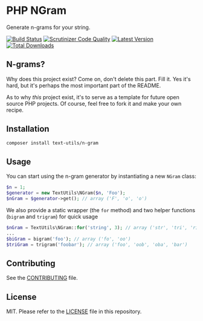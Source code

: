 # PHP NGram

Generate n-grams for your string.

[![Build Status](https://img.shields.io/travis/DevinBeeuwkes/ngram/master.svg?style=flat-square)](https://travis-ci.org/DevinBeeuwkes/ngram)
[![Scrutinizer Code Quality](https://scrutinizer-ci.com/g/devinbeeuwkes/ngram/badges/quality-score.png?b=master)](https://scrutinizer-ci.com/g/devinbeeuwkes/ngram/?branch=master)
[![Latest Version](https://img.shields.io/github/release/text-utils/n-gram.svg?style=flat-square)](https://packagist.org/packages/devinbeeuwkes/ngram)
[![Total Downloads](https://img.shields.io/packagist/dt/text-utils/n-gram.svg?style=flat-square)](https://packagist.org/packages/devinbeeuwkes/ngram)



## N-grams?

Why does this project exist? Come on, don't delete this part. Fill it.
Yes it's hard, but it's perhaps the most important part of the README.

As to why *this* project exist, it's to serve as a template for future open
source PHP projects. Of course, feel free to fork it and make your own recipe.

## Installation

```bash
composer install text-utils/n-gram
```

## Usage

You can start using the n-gram generator by instantiating a new `NGram` class:

```php
$n = 1;
$generator = new TextUtils\NGram($n, 'Foo');
$nGram = $generator->get(); // array ('F', 'o', 'o')
```

We also provide a static wrapper (the `for` method) and two helper functions (`bigram` and `trigram`) for quick usage

```php
$nGram = TextUtils\NGram::for('string', 3); // array ('str', 'tri', 'rin', 'ing')
...
$biGram = bigram('foo'); // array ('fo', 'oo')
$triGram = trigram('foobar'); // array ('foo', 'oob', 'oba', 'bar')
```

## Contributing

See the [CONTRIBUTING](CONTRIBUTING.md) file.

## License

MIT. Please refer to the [LICENSE](LICENSE) file in this repository.

[wiki]: http://en.wikipedia.org/wiki/N-gram